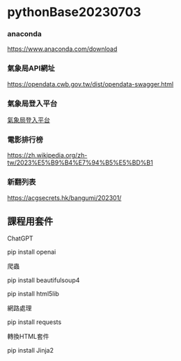 # pythonBase20230703
### anaconda
https://www.anaconda.com/download
### 氣象局API網址
https://opendata.cwb.gov.tw/dist/opendata-swagger.html
### 氣象局登入平台
[氣象局登入平台](https://opendata.cwb.gov.tw/userLogin)

### 電影排行榜
https://zh.wikipedia.org/zh-tw/2023%E5%B9%B4%E7%94%B5%E5%BD%B1

### 新翻列表
https://acgsecrets.hk/bangumi/202301/
## 課程用套件

ChatGPT

pip  install openai

爬蟲

pip  install beautifulsoup4

pip  install html5lib

網路處理

pip  install requests

轉換HTML套件

pip install Jinja2


